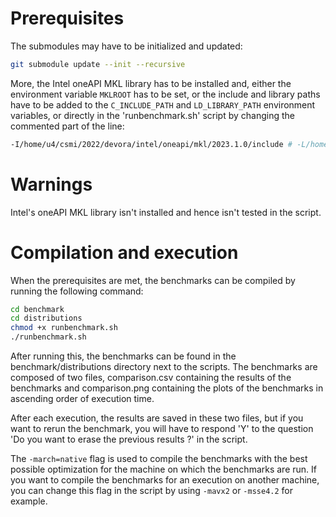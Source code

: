 # Prerequisites

The submodules may have to be initialized and updated:

```bash
git submodule update --init --recursive
```

More, the Intel oneAPI MKL library has to be installed and, either the environment variable `MKLROOT` has to be set, or the include and library paths have to be added to the `C_INCLUDE_PATH` and `LD_LIBRARY_PATH` environment variables, or directly in the 'runbenchmark.sh' script by changing the commented part of the line:

```bash
-I/home/u4/csmi/2022/devora/intel/oneapi/mkl/2023.1.0/include # -L/home/u4/csmi/2022/devora/intel/oneapi/mkl/2023.1.0/lib/intel64 -lmkl_intel_lp64 -lmkl_sequential -lmkl_core -lpthread -lm -ldl
```

# Warnings 

Intel's oneAPI MKL library isn't installed and hence isn't tested in the script.

# Compilation and execution

When the prerequisites are met, the benchmarks can be compiled by running the following command:

```bash
cd benchmark
cd distributions
chmod +x runbenchmark.sh
./runbenchmark.sh
```

After running this, the benchmarks can be found in the benchmark/distributions directory next to the scripts. The benchmarks are composed of two files, comparison.csv containing the results of the benchmarks and comparison.png containing the plots of the benchmarks in ascending order of execution time.


After each execution, the results are saved in these two files, but if you want to rerun the benchmark, you will have to respond 'Y' to the question 'Do you want to erase the previous results ?' in the script.

The `-march=native` flag is used to compile the benchmarks with the best possible optimization for the machine on which the benchmarks are run. If you want to compile the benchmarks for an execution on another machine, you can change this flag in the script by using `-mavx2` or `-msse4.2` for example. 